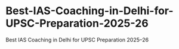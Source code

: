 # Best-IAS-Coaching-in-Delhi-for-UPSC-Preparation-2025-26
Best IAS Coaching in Delhi for UPSC Preparation 2025–26
